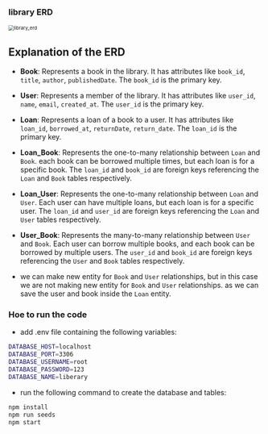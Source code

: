 ### library ERD

<image src="library.png" alt="library_erd" style="zoom: 67%;" />

## Explanation of the ERD
- **Book**: Represents a book in the library. It has attributes like `book_id`, `title`, `author`, `publishedDate`. The `book_id` is the primary key.

- **User**: Represents a member of the library. It has attributes like `user_id`, `name`, `email`, `created_at`. The `user_id` is the primary key.

- **Loan**: Represents a loan of a book to a user. It has attributes like `loan_id`, `borrowed_at`, `returnDate`, `return_date`. The `loan_id` is the primary key.

- **Loan_Book**: Represents the one-to-many relationship between `Loan` and `Book`. each book can be borrowed multiple times, but each loan is for a specific book. The `loan_id` and `book_id` are foreign keys referencing the `Loan` and `Book` tables respectively.
- **Loan_User**: Represents the one-to-many relationship between `Loan` and `User`. Each user can have multiple loans, but each loan is for a specific user. The `loan_id` and `user_id` are foreign keys referencing the `Loan` and `User` tables respectively.
- **User_Book**: Represents the many-to-many relationship between `User` and `Book`. Each user can borrow multiple books, and each book can be borrowed by multiple users. The `user_id` and `book_id` are foreign keys referencing the `User` and `Book` tables respectively.
- we can make new entity for `Book` and `User` relationships, but in this case we are not making new entity for `Book` and `User` relationships. as we can save the user and book inside the `Loan` entity. 

### Hoe to run the code
* add .env file containing the following variables:
```bash
DATABASE_HOST=localhost
DATABASE_PORT=3306
DATABASE_USERNAME=root
DATABASE_PASSWORD=123
DATABASE_NAME=liberary
```
* run the following command to create the database and tables:
```bash
npm install
npm run seeds
npm start
```